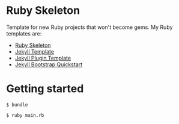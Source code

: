 # Ruby Skeleton

Template for new Ruby projects that won't become gems.
My Ruby templates are:

  - [Ruby Skeleton](https://github.com/mslinn/ruby_skeleton)
  - [Jekyll Template](https://github.com/mslinn/jekyllTemplate)
  - [Jekyll Plugin Template](https://github.com/mslinn/jekyll_plugin_template)
  - [Jekyll Bootstrap Quickstart](https://github.com/mslinn/jekyll-bootstrap-quickstart)

# Getting started

```shell
$ bundle

$ ruby main.rb
````
